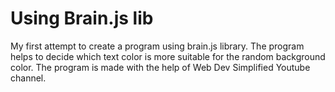 # Using Brain.js lib
My first attempt to create a program using brain.js library. The program helps to decide which text color is more suitable for the random background color. The program is made with the help of  Web Dev Simplified Youtube channel.
